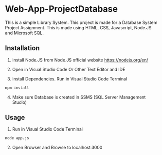 # Web-App-ProjectDatabase
This is a simple Library System. This project is made for a Database System Project Assignment.
This is made using HTML, CSS, Javascript, Node.JS and Microsoft SQL.

## Installation
1. Install Node.JS from Node.JS official website
https://nodejs.org/en/

2. Open in Visual Studio Code Or Other Text Editor and IDE
 
3. Install Dependencies.
Run in Visual Studio Code Terminal
```bash
npm install
```

4. Make sure Database is created in SSMS (SQL Server Management Studio)

## Usage

1. Run in Visual Studio Code Terminal
```bash
node app.js
```

2. Open Browser and Browse to localhost:3000
